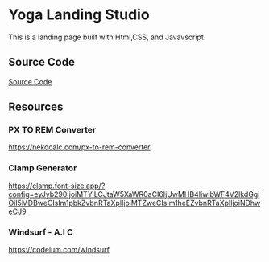 # Yoga Landing Studio 
This is a landing page built with Html,CSS, and Javavscript.

## Source Code 
[Source Code](src/)

## Resources
### PX TO REM Converter 
https://nekocalc.com/px-to-rem-converter
### Clamp Generator
https://clamp.font-size.app/?config=eyJyb290IjoiMTYiLCJtaW5XaWR0aCI6IjUwMHB4IiwibWF4V2lkdGgiOiI5MDBweCIsIm1pbkZvbnRTaXplIjoiMTZweCIsIm1heEZvbnRTaXplIjoiNDhweCJ9
### Windsurf - A.I C
https://codeium.com/windsurf

